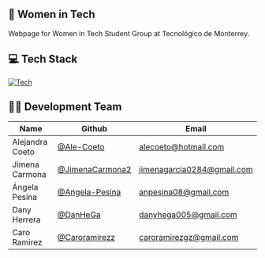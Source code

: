 ## 💜 Women in Tech 
Webpage for Women in Tech Student Group at Tecnológico de Monterrey. 

## 💻 Tech Stack
[![Tech](https://skillicons.dev/icons?i=ts,react,nextjs,tailwind,nodejs&theme=dark)](https://skillicons.dev)

## 👩‍💻 Development Team

| Name | Github | Email |
| --- | --- | --- |
| Alejandra Coeto | [@Ale-Coeto](https://github.com/Ale-Coeto) | alecoeto@hotmail.com |
| Jimena Carmona | [@JimenaCarmona2](https://github.com/JimenaCarmona2) | jimenagarcia0284@gmail.com |
| Ángela Pesina |[@Angela-Pesina](https://github.com/anpesinaa) | anpesina08@gmail.com |
| Dany Herrera |[@DanHeGa](https://github.com/DanHeGa) | danyhega005@gmail.com |
| Caro Ramirez | [@Caroramirezz](https://github.com/caroramirezz) | caroramirezgz@gmail.com |

